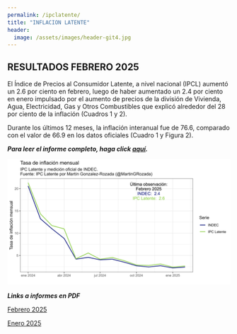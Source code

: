 ```yaml
---
permalink: /ipclatente/
title: "INFLACION LATENTE"
header:
  image: /assets/images/header-git4.jpg
---
```


## RESULTADOS FEBRERO 2025

El Índice de Precios al Consumidor Latente, a nivel nacional (IPCL) aumentó un 2.6 por ciento en febrero, luego de haber aumentado un 2.4 por ciento en enero impulsado por el aumento de precios de la división de Vivienda, Agua, Electricidad, Gas y Otros Combustibles que explicó alrededor del 28 por ciento de la inflación (Cuadros 1 y 2). 

Durante los últimos 12 meses, la inflación interanual fue de 76.6, comparado con el valor de 66.9 en los datos oficiales (Cuadro 1 y Figura 2).

***Para leer el informe completo, haga click [aquí](https://mrozada.github.io/inflacionlatente/).***

![Series de tiempo IPC-Latente e IPC-INDEC](/assets/images/TimeSeriesTasaMensualIPCL.png)

***Links a informes en PDF***

[Febrero 2025](https://github.com/mrozada/mrozada.github.io/blob/master/assets/pdf/INFLACION%20LATENTE%20-%202025-02.pdf)

[Enero 2025](https://github.com/mrozada/mrozada.github.io/blob/master/assets/pdf/INFLACION%20LATENTE%20-%202025-01.pdf)

